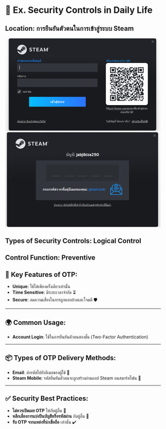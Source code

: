 # 🔐 Ex. Security Controls in Daily Life
## Location: การยืนยันตัวตนในการเข้าสู่ระบบ Steam

![Image-steam](image_readme/login_steams.png)
![Image-steam](image_readme/authen.png)

## Types of Security Controls: **Logical Control**
## Control Function: **Preventive**

## 🔑 Key Features of OTP:
  - **Unique**: ใช้ได้เพียงครั้งเดียวเท่านั้น  
  - **Time Sensitive**: มีระยะเวลาจำกัด ⏳  
  - **Secure**: ลดความเสี่ยงในการถูกแอบอ้างและโจมตี 🛡️

---

## 🌍 Common Usage:
  - **Account Login**: ใช้ในการยืนยันตัวตนสองชั้น (Two-Factor Authentication)

---

## 📦 Types of OTP Delivery Methods:
  - **Email**: ส่งรหัสไปยังอีเมลของผู้ใช้ 📧  
  - **Steam Mobile**: รหัสยืนยันตัวตนจะถูกสร้างผ่านแอป Steam บนสมาร์ทโฟน 📱

---

## ✅ Security Best Practices: 
  - **ไม่ควรเปิดเผย OTP** ให้กับผู้อื่น 🚫  
  - **หลีกเลี่ยงการแบ่งปันบัญชีหรือรหัสผ่าน** กับผู้อื่น 🛑  
  - **รับ OTP จากแหล่งที่น่าเชื่อถือ** เท่านั้น ✔️
